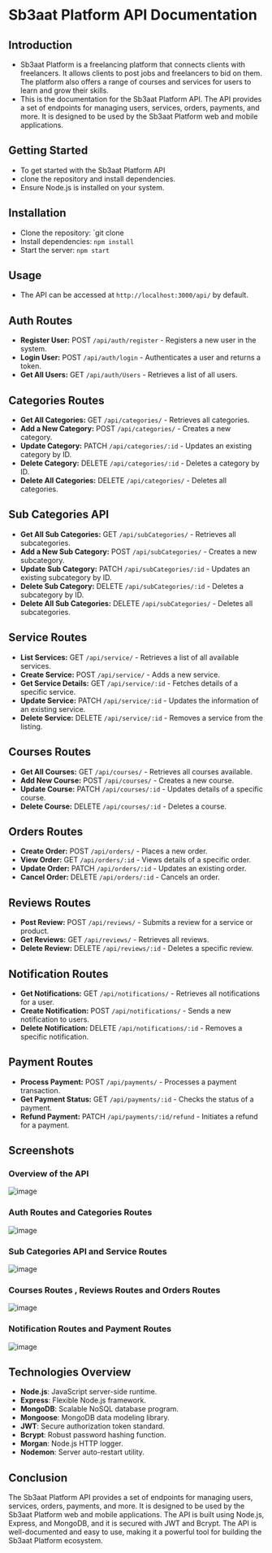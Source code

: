 # Sb3aat Platform API Documentation

## Introduction

- Sb3aat Platform is a freelancing platform that connects clients with freelancers. It allows clients to post jobs and freelancers to bid on them. The platform also offers a range of courses and services for users to learn and grow their skills.
- This is the documentation for the Sb3aat Platform API. The API provides a set of endpoints for managing users, services, orders, payments, and more. It is designed to be used by the Sb3aat Platform web and mobile applications.

## Getting Started

- To get started with the Sb3aat Platform API
- clone the repository and install dependencies.
- Ensure Node.js is installed on your system.

## Installation

- Clone the repository: `git clone
- Install dependencies: `npm install`
- Start the server: `npm start`

## Usage

- The API can be accessed at `http://localhost:3000/api/` by default.

## Auth Routes

- **Register User:** POST `/api/auth/register` - Registers a new user in the system.
- **Login User:** POST `/api/auth/login` - Authenticates a user and returns a token.
- **Get All Users:** GET `/api/auth/Users` - Retrieves a list of all users.

## Categories Routes

- **Get All Categories:** GET `/api/categories/` - Retrieves all categories.
- **Add a New Category:** POST `/api/categories/` - Creates a new category.
- **Update Category:** PATCH `/api/categories/:id` - Updates an existing category by ID.
- **Delete Category:** DELETE `/api/categories/:id` - Deletes a category by ID.
- **Delete All Categories:** DELETE `/api/categories/` - Deletes all categories.

## Sub Categories API

- **Get All Sub Categories:** GET `/api/subCategories/` - Retrieves all subcategories.
- **Add a New Sub Category:** POST `/api/subCategories/` - Creates a new subcategory.
- **Update Sub Category:** PATCH `/api/subCategories/:id` - Updates an existing subcategory by ID.
- **Delete Sub Category:** DELETE `/api/subCategories/:id` - Deletes a subcategory by ID.
- **Delete All Sub Categories:** DELETE `/api/subCategories/` - Deletes all subcategories.

## Service Routes

- **List Services:** GET `/api/service/` - Retrieves a list of all available services.
- **Create Service:** POST `/api/service/` - Adds a new service.
- **Get Service Details:** GET `/api/service/:id` - Fetches details of a specific service.
- **Update Service:** PATCH `/api/service/:id` - Updates the information of an existing service.
- **Delete Service:** DELETE `/api/service/:id` - Removes a service from the listing.

## Courses Routes

- **Get All Courses:** GET `/api/courses/` - Retrieves all courses available.
- **Add New Course:** POST `/api/courses/` - Creates a new course.
- **Update Course:** PATCH `/api/courses/:id` - Updates details of a specific course.
- **Delete Course:** DELETE `/api/courses/:id` - Deletes a course.

## Orders Routes

- **Create Order:** POST `/api/orders/` - Places a new order.
- **View Order:** GET `/api/orders/:id` - Views details of a specific order.
- **Update Order:** PATCH `/api/orders/:id` - Updates an existing order.
- **Cancel Order:** DELETE `/api/orders/:id` - Cancels an order.

## Reviews Routes

- **Post Review:** POST `/api/reviews/` - Submits a review for a service or product.
- **Get Reviews:** GET `/api/reviews/` - Retrieves all reviews.
- **Delete Review:** DELETE `/api/reviews/:id` - Deletes a specific review.

## Notification Routes

- **Get Notifications:** GET `/api/notifications/` - Retrieves all notifications for a user.
- **Create Notification:** POST `/api/notifications/` - Sends a new notification to users.
- **Delete Notification:** DELETE `/api/notifications/:id` - Removes a specific notification.

## Payment Routes

- **Process Payment:** POST `/api/payments/` - Processes a payment transaction.
- **Get Payment Status:** GET `/api/payments/:id` - Checks the status of a payment.
- **Refund Payment:** PATCH `/api/payments/:id/refund` - Initiates a refund for a payment.

## Screenshots

### Overview of the API

![image](./docs/imgs/s1.png)

### Auth Routes and Categories Routes

![image](./docs/imgs/s2.png)

### Sub Categories API and Service Routes

![image](./docs/imgs/s3.png)

### Courses Routes , Reviews Routes and Orders Routes

![image](./docs/imgs/s4.png)

### Notification Routes and Payment Routes

![image](./docs/imgs/s5.png)

## Technologies Overview

- **Node.js**: JavaScript server-side runtime.
- **Express**: Flexible Node.js framework.
- **MongoDB**: Scalable NoSQL database program.
- **Mongoose**: MongoDB data modeling library.
- **JWT**: Secure authorization token standard.
- **Bcrypt**: Robust password hashing function.
- **Morgan**: Node.js HTTP logger.
- **Nodemon**: Server auto-restart utility.

## Conclusion

The Sb3aat Platform API provides a set of endpoints for managing users, services, orders, payments, and more. It is designed to be used by the Sb3aat Platform web and mobile applications. The API is built using Node.js, Express, and MongoDB, and it is secured with JWT and Bcrypt. The API is well-documented and easy to use, making it a powerful tool for building the Sb3aat Platform ecosystem.
